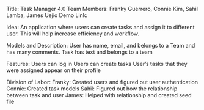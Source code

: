Title: Task Manager 4.0
Team Members: Franky Guerrero, Connie Kim, Sahil Lamba, James Uejio
Demo Link:

Idea: An application where users can create tasks and assign it to different user. This will help increase efficiency and workflow.

Models and Description:
User
has name, email, and belongs to a Team and has many comments.
Task
has text and belongs to a team

Features:
Users can log in
Users can create tasks
User’s tasks that they were assigned appear on their profile

Division of Labor:
Franky: Created users and figured out user authentication
Connie: Created task models
Sahil: Figured out how the relationship between task and user
James: Helped with relationship and created seed file
